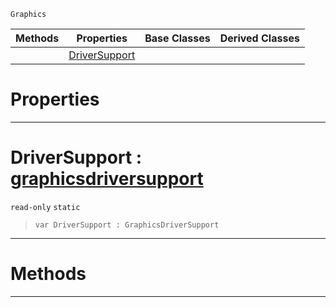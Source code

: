  `Graphics`

|Methods|Properties|Base Classes|Derived Classes|
|---|---|---|---|
| |[ DriverSupport](https://github.com/ZilchEngine/ZilchDocs/blob/master/code_reference/class_reference/graphics.md#driversupport-zilch-engin)| | |


 #  Properties


---  
 #  DriverSupport : [graphicsdriversupport](https://github.com/ZilchEngine/ZilchDocs/blob/master/code_reference/class_reference/graphicsdriversupport.md)

 `read-only` `static`

> 
> ``` lang=cpp, name=Nada
> var DriverSupport : GraphicsDriverSupport


---  
 #  Methods


---  
 

 
